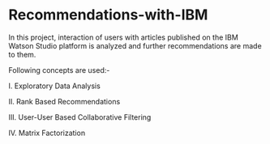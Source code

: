 # Recommendations-with-IBM

In this project, interaction of users with articles published on the IBM Watson Studio platform is analyzed and further recommendations are made to them.

Following concepts are used:-

I. Exploratory Data Analysis

II. Rank Based Recommendations

III. User-User Based Collaborative Filtering

IV. Matrix Factorization
